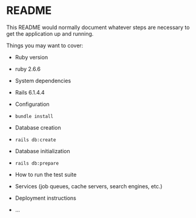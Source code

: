 # README

This README would normally document whatever steps are necessary to get the
application up and running.

Things you may want to cover:

* Ruby version
- ruby 2.6.6

* System dependencies
- Rails 6.1.4.4

* Configuration
- `bundle install`

* Database creation
- `rails db:create`

* Database initialization
- `rails db:prepare`

* How to run the test suite

* Services (job queues, cache servers, search engines, etc.)

* Deployment instructions

* ...
